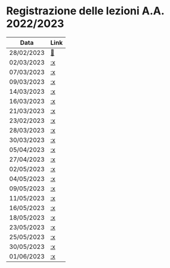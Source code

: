 # Registrazione delle lezioni A.A. 2022/2023

| Data | Link |
| ---- | ---- |
| 28/02/2023 | [:link:](https://youtu.be/sDqbqMGpzDg) |
| 02/03/2023 | [:x](#) |
| 07/03/2023 | [:x](#) |
| 09/03/2023 | [:x](#) |
| 14/03/2023 | [:x](#) |
| 16/03/2023 | [:x](#) |
| 21/03/2023 | [:x](#) |
| 23/02/2023 | [:x](#) |
| 28/03/2023 | [:x](#) |
| 30/03/2023 | [:x](#) |
| 05/04/2023 | [:x](#) |
| 27/04/2023 | [:x](#) |
| 02/05/2023 | [:x](#) |
| 04/05/2023 | [:x](#) |
| 09/05/2023 | [:x](#) |
| 11/05/2023 | [:x](#) |
| 16/05/2023 | [:x](#) |
| 18/05/2023 | [:x](#) |
| 23/05/2023 | [:x](#) |
| 25/05/2023 | [:x](#) |
| 30/05/2023 | [:x](#) |
| 01/06/2023 | [:x](#) |
